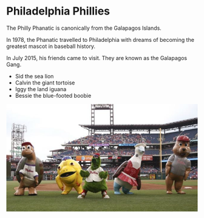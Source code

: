 # Philadelphia Phillies

The Philly Phanatic is canonically from the Galapagos Islands.

In 1978, the Phanatic travelled to Philadelphia with dreams of becoming the greatest mascot in baseball history.

In July 2015, his friends came to visit. They are known as the Galapagos Gang.
* Sid the sea lion
* Calvin the giant tortoise
* Iggy the land iguana
* Bessie the blue-footed boobie

![The Galapagos Gang on a baseball field](./assets/galapagos-gang.jpg)